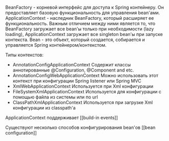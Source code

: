 BeanFactory - корневой интерфейс для доступа к Spring контейнеру. Он предоставляет базовую функциональность для управления bean'ами.
ApplicationContext - наследник BeanFactory, который расширяет ее функциональность.
Важным отличием между ними является то, что BeanFactory загружает все bean'ы только при необходимости (lazy loading), ApplicationContext загружает все singleton bean'ы при запуске контекста.
Bean - это объект, который создается, собирается и управляется Spring контейнером/контекстом.

Типы контекстов:
- AnnotationConfigApplicationContext
	Содержит классы аннотированные @Configuration, @Component and etc.
- AnnotationConfigWebApplicationContext
	Можно использовать этот контекст при конфигурации Spring listener или Spring MVC
- XmlWebApplicationContext
	Используется при Xml конфигурации
- FileSystemXmlApplicationContext
	Используется для конфигурации с помощью файла из системы или по url
- ClassPathXmlApplicationContext
	Используется при загрузке Xml конфигурации из classpath'a

ApplicationContext поддерживает [[build-in events]]

Существуют несколько способов конфигурирования bean'ов [[bean configuration]]